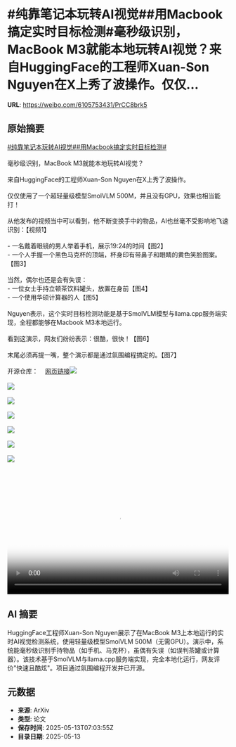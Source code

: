 # #纯靠笔记本玩转AI视觉##用Macbook搞定实时目标检测#毫秒级识别，MacBook M3就能本地玩转AI视觉？来自HuggingFace的工程师Xuan-Son Nguyen在X上秀了波操作。仅仅...

**URL**: https://weibo.com/6105753431/PrCC8brk5

## 原始摘要

<a href="https://m.weibo.cn/search?containerid=231522type%3D1%26t%3D10%26q%3D%23%E7%BA%AF%E9%9D%A0%E7%AC%94%E8%AE%B0%E6%9C%AC%E7%8E%A9%E8%BD%ACAI%E8%A7%86%E8%A7%89%23&amp;extparam=%23%E7%BA%AF%E9%9D%A0%E7%AC%94%E8%AE%B0%E6%9C%AC%E7%8E%A9%E8%BD%ACAI%E8%A7%86%E8%A7%89%23" data-hide=""><span class="surl-text">#纯靠笔记本玩转AI视觉#</span></a><a href="https://m.weibo.cn/search?containerid=231522type%3D1%26t%3D10%26q%3D%23%E7%94%A8Macbook%E6%90%9E%E5%AE%9A%E5%AE%9E%E6%97%B6%E7%9B%AE%E6%A0%87%E6%A3%80%E6%B5%8B%23&amp;extparam=%23%E7%94%A8Macbook%E6%90%9E%E5%AE%9A%E5%AE%9E%E6%97%B6%E7%9B%AE%E6%A0%87%E6%A3%80%E6%B5%8B%23" data-hide=""><span class="surl-text">#用Macbook搞定实时目标检测#</span></a><br><br>毫秒级识别，MacBook M3就能本地玩转AI视觉？<br><br>来自HuggingFace的工程师Xuan-Son Nguyen在X上秀了波操作。<br><br>仅仅使用了一个超轻量级模型SmolVLM 500M，并且没有GPU，效果也相当能打！<br><br>从他发布的视频当中可以看到，他不断变换手中的物品，AI也丝毫不受影响地飞速识别：【视频1】<br><br>- 一名戴着眼镜的男人举着手机，展示19:24的时间【图2】<br>- 一个人手握一个黑色马克杯的顶端，杯身印有带鼻子和眼睛的黄色笑脸图案。【图3】<br><br>当然，偶尔也还是会有失误：<br>- 一位女士手持立顿茶饮料罐头，放置在身前【图4】<br>- 一个使用华硕计算器的人【图5】<br><br>Nguyen表示，这个实时目标检测功能是基于SmolVLM模型与llama.cpp服务端实现，全程都能够在Macbook M3本地运行。<br><br>看到这演示，网友们纷纷表示：很酷，很快！【图6】<br><br>末尾必须再提一嘴，整个演示都是通过氛围编程搞定的。【图7】<br><br>开源仓库：<a href="https://weibo.cn/sinaurl?u=https%3A%2F%2Fgithub.com%2Fngxson%2Fsmolvlm-realtime-webcam%3Ftab%3Dreadme-ov-file" data-hide=""><span class="url-icon"><img style="width: 1rem;height: 1rem" src="https://h5.sinaimg.cn/upload/2015/09/25/3/timeline_card_small_web_default.png" referrerpolicy="no-referrer"></span><span class="surl-text">网页链接</span></a><img style="" src="https://tvax4.sinaimg.cn/large/006Fd7o3ly1i1dstliyn8j30u00xbjsz.jpg" referrerpolicy="no-referrer"><br><br><img style="" src="https://tvax3.sinaimg.cn/large/006Fd7o3gy1i1dssufy6aj31m61sq4qp.jpg" referrerpolicy="no-referrer"><br><br><img style="" src="https://tvax2.sinaimg.cn/large/006Fd7o3gy1i1dssvnub8j31m21so1kx.jpg" referrerpolicy="no-referrer"><br><br><img style="" src="https://tvax3.sinaimg.cn/large/006Fd7o3gy1i1dsszkz9vj31m81sq7v9.jpg" referrerpolicy="no-referrer"><br><br><img style="" src="https://tvax1.sinaimg.cn/large/006Fd7o3gy1i1dst36eh0j31m81sk4qp.jpg" referrerpolicy="no-referrer"><br><br><img style="" src="https://tvax2.sinaimg.cn/large/006Fd7o3gy1i1dst4iou5j30ti0rytgz.jpg" referrerpolicy="no-referrer"><br><br><img style="" src="https://tvax4.sinaimg.cn/large/006Fd7o3gy1i1dst8gcm5j30zg0m6n3h.jpg" referrerpolicy="no-referrer"><br><br><br clear="both"><div style="clear: both"></div><video controls="controls" poster="https://tvax3.sinaimg.cn/orj480/006Fd7o3ly1i1dstlnizoj30u00xbjsz.jpg" style="width: 100%"><source src="https://f.video.weibocdn.com/o0/JjtZqkkzlx08od4an5Qs010412004bR70E010.mp4?label=mp4_720p&amp;template=720x796.24.0&amp;ori=0&amp;ps=1CwnkDw1GXwCQx&amp;Expires=1747123095&amp;ssig=C%2FtQyBSyRO&amp;KID=unistore,video"><source src="https://f.video.weibocdn.com/o0/fs3H6cbwlx08od4a4rMY010412002NSO0E010.mp4?label=mp4_hd&amp;template=540x596.24.0&amp;ori=0&amp;ps=1CwnkDw1GXwCQx&amp;Expires=1747123095&amp;ssig=7lDmy1BuRp&amp;KID=unistore,video"><source src="https://f.video.weibocdn.com/o0/8yJgvTRQlx08od49MiA0010412001zHK0E010.mp4?label=mp4_ld&amp;template=360x396.24.0&amp;ori=0&amp;ps=1CwnkDw1GXwCQx&amp;Expires=1747123095&amp;ssig=HxF0TudGqO&amp;KID=unistore,video"><p>视频无法显示，请前往<a href="https://video.weibo.com/show?fid=1034%3A5165832565620752" target="_blank" rel="noopener noreferrer">微博视频</a>观看。</p></video>

## AI 摘要

HuggingFace工程师Xuan-Son Nguyen展示了在MacBook M3上本地运行的实时AI视觉检测系统，使用轻量级模型SmolVLM 500M（无需GPU）。演示中，系统能毫秒级识别手持物品（如手机、马克杯），虽偶有失误（如误判茶罐或计算器）。该技术基于SmolVLM与llama.cpp服务端实现，完全本地化运行，网友评价"快速且酷炫"。项目通过氛围编程开发并已开源。

## 元数据

- **来源**: ArXiv
- **类型**: 论文
- **保存时间**: 2025-05-13T07:03:55Z
- **目录日期**: 2025-05-13
